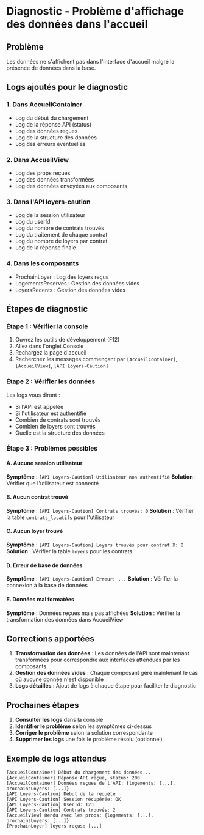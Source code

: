 # Diagnostic - Problème d'affichage des données dans l'accueil

## Problème
Les données ne s'affichent pas dans l'interface d'accueil malgré la présence de données dans la base.

## Logs ajoutés pour le diagnostic

### 1. Dans AccueilContainer
- Log du début du chargement
- Log de la réponse API (status)
- Log des données reçues
- Log de la structure des données
- Log des erreurs éventuelles

### 2. Dans AccueilView
- Log des props reçues
- Log des données transformées
- Log des données envoyées aux composants

### 3. Dans l'API loyers-caution
- Log de la session utilisateur
- Log du userId
- Log du nombre de contrats trouvés
- Log du traitement de chaque contrat
- Log du nombre de loyers par contrat
- Log de la réponse finale

### 4. Dans les composants
- ProchainLoyer : Log des loyers reçus
- LogementsReserves : Gestion des données vides
- LoyersRecents : Gestion des données vides

## Étapes de diagnostic

### Étape 1 : Vérifier la console
1. Ouvrez les outils de développement (F12)
2. Allez dans l'onglet Console
3. Rechargez la page d'accueil
4. Recherchez les messages commençant par `[AccueilContainer]`, `[AccueilView]`, `[API Loyers-Caution]`

### Étape 2 : Vérifier les données
Les logs vous diront :
- Si l'API est appelée
- Si l'utilisateur est authentifié
- Combien de contrats sont trouvés
- Combien de loyers sont trouvés
- Quelle est la structure des données

### Étape 3 : Problèmes possibles

#### A. Aucune session utilisateur
**Symptôme** : `[API Loyers-Caution] Utilisateur non authentifié`
**Solution** : Vérifier que l'utilisateur est connecté

#### B. Aucun contrat trouvé
**Symptôme** : `[API Loyers-Caution] Contrats trouvés: 0`
**Solution** : Vérifier la table `contrats_locatifs` pour l'utilisateur

#### C. Aucun loyer trouvé
**Symptôme** : `[API Loyers-Caution] Loyers trouvés pour contrat X: 0`
**Solution** : Vérifier la table `loyers` pour les contrats

#### D. Erreur de base de données
**Symptôme** : `[API Loyers-Caution] Erreur: ...`
**Solution** : Vérifier la connexion à la base de données

#### E. Données mal formatées
**Symptôme** : Données reçues mais pas affichées
**Solution** : Vérifier la transformation des données dans AccueilView

## Corrections apportées

1. **Transformation des données** : Les données de l'API sont maintenant transformées pour correspondre aux interfaces attendues par les composants
2. **Gestion des données vides** : Chaque composant gère maintenant le cas où aucune donnée n'est disponible
3. **Logs détaillés** : Ajout de logs à chaque étape pour faciliter le diagnostic

## Prochaines étapes

1. **Consulter les logs** dans la console
2. **Identifier le problème** selon les symptômes ci-dessus
3. **Corriger le problème** selon la solution correspondante
4. **Supprimer les logs** une fois le problème résolu (optionnel)

## Exemple de logs attendus

```
[AccueilContainer] Début du chargement des données...
[AccueilContainer] Réponse API reçue, status: 200
[AccueilContainer] Données reçues de l'API: {logements: [...], prochainsLoyers: [...]}
[API Loyers-Caution] Début de la requête
[API Loyers-Caution] Session récupérée: OK
[API Loyers-Caution] UserId: 123
[API Loyers-Caution] Contrats trouvés: 2
[AccueilView] Rendu avec les props: {logements: [...], prochainsLoyers: [...]}
[ProchainLoyer] loyers reçus: [...] 